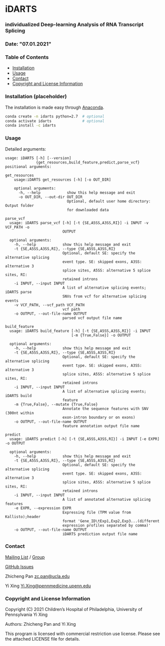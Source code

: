 # iDARTS
### individualized Deep-learning Analysis of RNA Transcript Splicing
### Date: "07.01.2021"

### Table of Contents
- [Installation](#installation)
- [Usage](#usage)
- [Contact](#contact)
- [Copyright and License Information](#copyright-and-license-information)

### Installation (placeholder)
The installation is made easy through [Anaconda](https://anaconda.org/idarts).

```bash
conda create -n idarts python=2.7  # optional
conda activate idarts              # optional
conda install -c idarts
```

### Usage
Detailed arguments:
```
usage: iDARTS [-h] [--version]
              {get_resources,build_feature,predict,parse_vcf}
positional arguments:

get_resources
    usage:iDARTS get_resources [-h] [-o OUT_DIR]

    optional arguments:
      -h, --help            show this help message and exit
      -o OUT_DIR, --out-dir OUT_DIR
                            Optional, default user home directory: Output folder
                            for downloaded data

parse_vcf
  usage: iDARTS parse_vcf [-h] [-t {SE,A5SS,A3SS,RI}] -i INPUT -v VCF_PATH -o
                          OUTPUT  

  optional arguments:
    -h, --help            show this help message and exit
    -t {SE,A5SS,A3SS,RI}, --type {SE,A5SS,A3SS,RI}
                          Optional, default SE: specify the alternative splicing
                          event type. SE: skipped exons, A3SS: alternative 3
                          splice sites, A5SS: alternative 5 splice sites, RI:
                          retained introns
    -i INPUT, --input INPUT
                          A list of alternative splicing events; iDARTS parse
                          SNVs from vcf for alternative splicing events
    -v VCF_PATH, --vcf_path VCF_PATH
                          vcf path
    -o OUTPUT, --out-file-name OUTPUT
                          parsed vcf output file name

build_feature
  usage: iDARTS build_feature [-h] [-t {SE,A5SS,A3SS,RI}] -i INPUT
                              [-m {True,False}] -o OUTPUT 

  optional arguments:
    -h, --help            show this help message and exit
    -t {SE,A5SS,A3SS,RI}, --type {SE,A5SS,A3SS,RI}
                          Optional, default SE: specify the alternative splicing
                          event type. SE: skipped exons, A3SS: alternative 3
                          splice sites, A5SS: alternative 5 splice sites, RI:
                          retained introns
    -i INPUT, --input INPUT
                          A list of alternative splicing events; iDARTS build
                          feature
    -m {True,False}, --mutate {True,False}
                          Annotate the sequence features with SNV (300nt within
                          exon-intron boundary or on exons)
    -o OUTPUT, --out-file-name OUTPUT
                          feature annotation output file name   

predict
  usage: iDARTS predict [-h] [-t {SE,A5SS,A3SS,RI}] -i INPUT [-e EXPR] -o OUTPUT  

  optional arguments:
    -h, --help            show this help message and exit
    -t {SE,A5SS,A3SS,RI}, --type {SE,A5SS,A3SS,RI}
                          Optional, default SE: specify the alternative splicing
                          event type. SE: skipped exons, A3SS: alternative 3
                          splice sites, A5SS: alternative 5 splice sites, RI:
                          retained introns
    -i INPUT, --input INPUT
                          A list of annotated alternative splicing features
    -e EXPR, --expression EXPR
                          Expressing file (TPM value from Kallisto);header
                          format 'Gene_ID\tExp1,Exp2,Exp3...(different
                          expression profiles separated by comma)'
    -o OUTPUT, --out-file-name OUTPUT
                          iDARTS prediction output file name                          
```

### Contact
[Mailing List](mailto:idarts-user-group@googlegroups.com) / [Group](https://groups.google.com/d/forum/idarts-user-group)

[GitHub Issues](https://github.com/Xinglab/DARTS/issues)

Zhicheng Pan <zc.pan@ucla.edu>

Yi Xing <Yi.Xing@pennmedicine.upenn.edu>

### Copyright and License Information
Copyright (C) 2021 Children’s Hospital of Philadelphia, University of Pennsylvania Yi Xing

Authors: Zhicheng Pan and Yi Xing

This program is licensed with commercial restriction use license. Please see the attached LICENSE file for details.
